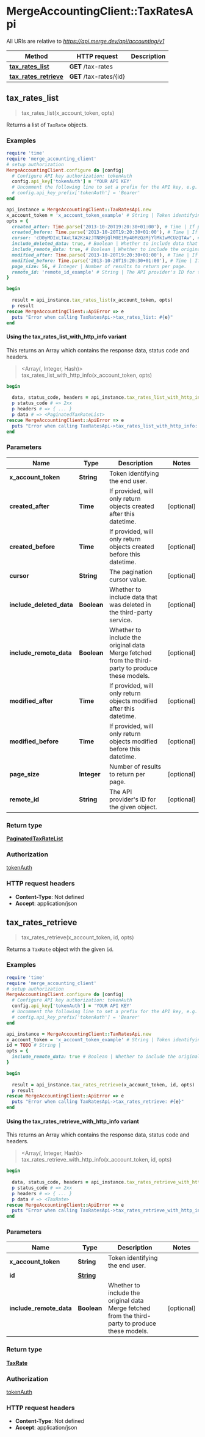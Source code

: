 # MergeAccountingClient::TaxRatesApi

All URIs are relative to *https://api.merge.dev/api/accounting/v1*

| Method | HTTP request | Description |
| ------ | ------------ | ----------- |
| [**tax_rates_list**](TaxRatesApi.md#tax_rates_list) | **GET** /tax-rates |  |
| [**tax_rates_retrieve**](TaxRatesApi.md#tax_rates_retrieve) | **GET** /tax-rates/{id} |  |


## tax_rates_list

> <PaginatedTaxRateList> tax_rates_list(x_account_token, opts)



Returns a list of `TaxRate` objects.

### Examples

```ruby
require 'time'
require 'merge_accounting_client'
# setup authorization
MergeAccountingClient.configure do |config|
  # Configure API key authorization: tokenAuth
  config.api_key['tokenAuth'] = 'YOUR API KEY'
  # Uncomment the following line to set a prefix for the API key, e.g. 'Bearer' (defaults to nil)
  # config.api_key_prefix['tokenAuth'] = 'Bearer'
end

api_instance = MergeAccountingClient::TaxRatesApi.new
x_account_token = 'x_account_token_example' # String | Token identifying the end user.
opts = {
  created_after: Time.parse('2013-10-20T19:20:30+01:00'), # Time | If provided, will only return objects created after this datetime.
  created_before: Time.parse('2013-10-20T19:20:30+01:00'), # Time | If provided, will only return objects created before this datetime.
  cursor: 'cD0yMDIxLTAxLTA2KzAzJTNBMjQlM0E1My40MzQzMjYlMkIwMCUzQTAw', # String | The pagination cursor value.
  include_deleted_data: true, # Boolean | Whether to include data that was deleted in the third-party service.
  include_remote_data: true, # Boolean | Whether to include the original data Merge fetched from the third-party to produce these models.
  modified_after: Time.parse('2013-10-20T19:20:30+01:00'), # Time | If provided, will only return objects modified after this datetime.
  modified_before: Time.parse('2013-10-20T19:20:30+01:00'), # Time | If provided, will only return objects modified before this datetime.
  page_size: 56, # Integer | Number of results to return per page.
  remote_id: 'remote_id_example' # String | The API provider's ID for the given object.
}

begin
  
  result = api_instance.tax_rates_list(x_account_token, opts)
  p result
rescue MergeAccountingClient::ApiError => e
  puts "Error when calling TaxRatesApi->tax_rates_list: #{e}"
end
```

#### Using the tax_rates_list_with_http_info variant

This returns an Array which contains the response data, status code and headers.

> <Array(<PaginatedTaxRateList>, Integer, Hash)> tax_rates_list_with_http_info(x_account_token, opts)

```ruby
begin
  
  data, status_code, headers = api_instance.tax_rates_list_with_http_info(x_account_token, opts)
  p status_code # => 2xx
  p headers # => { ... }
  p data # => <PaginatedTaxRateList>
rescue MergeAccountingClient::ApiError => e
  puts "Error when calling TaxRatesApi->tax_rates_list_with_http_info: #{e}"
end
```

### Parameters

| Name | Type | Description | Notes |
| ---- | ---- | ----------- | ----- |
| **x_account_token** | **String** | Token identifying the end user. |  |
| **created_after** | **Time** | If provided, will only return objects created after this datetime. | [optional] |
| **created_before** | **Time** | If provided, will only return objects created before this datetime. | [optional] |
| **cursor** | **String** | The pagination cursor value. | [optional] |
| **include_deleted_data** | **Boolean** | Whether to include data that was deleted in the third-party service. | [optional] |
| **include_remote_data** | **Boolean** | Whether to include the original data Merge fetched from the third-party to produce these models. | [optional] |
| **modified_after** | **Time** | If provided, will only return objects modified after this datetime. | [optional] |
| **modified_before** | **Time** | If provided, will only return objects modified before this datetime. | [optional] |
| **page_size** | **Integer** | Number of results to return per page. | [optional] |
| **remote_id** | **String** | The API provider&#39;s ID for the given object. | [optional] |

### Return type

[**PaginatedTaxRateList**](PaginatedTaxRateList.md)

### Authorization

[tokenAuth](../README.md#tokenAuth)

### HTTP request headers

- **Content-Type**: Not defined
- **Accept**: application/json


## tax_rates_retrieve

> <TaxRate> tax_rates_retrieve(x_account_token, id, opts)



Returns a `TaxRate` object with the given `id`.

### Examples

```ruby
require 'time'
require 'merge_accounting_client'
# setup authorization
MergeAccountingClient.configure do |config|
  # Configure API key authorization: tokenAuth
  config.api_key['tokenAuth'] = 'YOUR API KEY'
  # Uncomment the following line to set a prefix for the API key, e.g. 'Bearer' (defaults to nil)
  # config.api_key_prefix['tokenAuth'] = 'Bearer'
end

api_instance = MergeAccountingClient::TaxRatesApi.new
x_account_token = 'x_account_token_example' # String | Token identifying the end user.
id = TODO # String | 
opts = {
  include_remote_data: true # Boolean | Whether to include the original data Merge fetched from the third-party to produce these models.
}

begin
  
  result = api_instance.tax_rates_retrieve(x_account_token, id, opts)
  p result
rescue MergeAccountingClient::ApiError => e
  puts "Error when calling TaxRatesApi->tax_rates_retrieve: #{e}"
end
```

#### Using the tax_rates_retrieve_with_http_info variant

This returns an Array which contains the response data, status code and headers.

> <Array(<TaxRate>, Integer, Hash)> tax_rates_retrieve_with_http_info(x_account_token, id, opts)

```ruby
begin
  
  data, status_code, headers = api_instance.tax_rates_retrieve_with_http_info(x_account_token, id, opts)
  p status_code # => 2xx
  p headers # => { ... }
  p data # => <TaxRate>
rescue MergeAccountingClient::ApiError => e
  puts "Error when calling TaxRatesApi->tax_rates_retrieve_with_http_info: #{e}"
end
```

### Parameters

| Name | Type | Description | Notes |
| ---- | ---- | ----------- | ----- |
| **x_account_token** | **String** | Token identifying the end user. |  |
| **id** | [**String**](.md) |  |  |
| **include_remote_data** | **Boolean** | Whether to include the original data Merge fetched from the third-party to produce these models. | [optional] |

### Return type

[**TaxRate**](TaxRate.md)

### Authorization

[tokenAuth](../README.md#tokenAuth)

### HTTP request headers

- **Content-Type**: Not defined
- **Accept**: application/json

